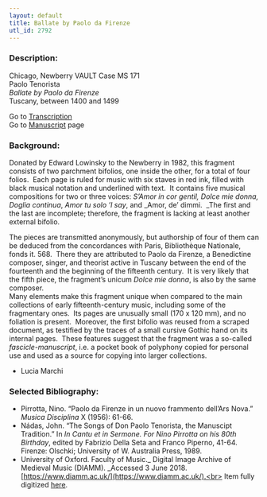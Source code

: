 ```yaml
---
layout: default
title: Ballate by Paolo da Firenze
utl_id: 2792
---
```


###  Description:

Chicago, Newberry VAULT Case MS 171<br>
Paolo Tenorista<br>
_Ballate by Paolo da Firenze_<br>
Tuscany, between 1400 and 1499

Go to [Transcription](https://centerfordigitalhumanities.github.io/Newberry-Italian-paleography/transcriptions/022)<br>
Go to [Manuscript](https://centerfordigitalhumanities.github.io/Newberry-Italian-paleography/www/record.html?id=022) page 

###  Background:

Donated by Edward Lowinsky to the Newberry in 1982, this fragment consists of two parchment bifolios, one inside the other, for a total of four folios.  Each page is ruled for music with six staves in red ink, filled with black musical notation and underlined with text.  It contains five musical compositions for two or three voices: _S’Amor in cor gentil, Dolce mie donna, Doglia continua_, _Amor tu solo ’l say_, and _Amor, de’ dimmi.  _The first and the last are incomplete; therefore, the fragment is lacking at least another external bifolio.

The pieces are transmitted anonymously, but authorship of four of them can be deduced from the concordances with Paris, Bibliothèque Nationale, fonds it. 568.  There they are attributed to Paolo da Firenze, a Benedictine composer, singer, and theorist active in Tuscany between the end of the fourteenth and the beginning of the fifteenth century.  It is very likely that the fifth piece, the fragment’s unicum _Dolce mie donna_, is also by the same composer. <br>
Many elements make this fragment unique when compared to the main collections of early fifteenth-century music, including some of the fragmentary ones.  Its pages are unusually small (170 x 120 mm), and no foliation is present.  Moreover, the first bifolio was reused from a scraped document, as testified by the traces of a small cursive Gothic hand on its internal pages.  These features suggest that the fragment was a so-called _fascicle-manuscript_, i.e. a pocket book of polyphony copied for personal use and used as a source for copying into larger collections.
-  Lucia Marchi

###  Selected Bibliography:
-  Pirrotta, Nino. “Paolo da Firenze in un nuovo frammento dell’Ars Nova.” _Musica Disciplina_ X (1956): 61-66.<br>
- Nádas, John. “The Songs of Don Paolo Tenorista, the Manuscipt Tradition.” In _In Cantu et in Sermone. For Nino Pirrotta on his 80th Birthday_, edited by Fabrizio Della Seta and Franco Piperno, 41-64. Firenze: Olschki; University of W. Australia Press, 1989.<br>
- University of Oxford. Faculty of Music._ Digital Image Archive of Medieval Music (DIAMM). _Accessed 3 June 2018. [https://www.diamm.ac.uk/](https://www.diamm.ac.uk/).<br>
Item fully digitized [here](http://collections.carli.illinois.edu/cdm/ref/collection/nby_dig/id/21484).<br>
